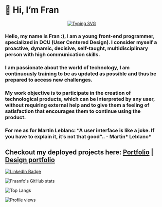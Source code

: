  # 👋 Hi, I’m Fran

<p align="center"->
  <a href="https://git.io/typing-svg"><img src="https://readme-typing-svg.demolab.com?font=Fira+Code&pause=1000&color=C78FF7&center=true&width=435&lines=Front+End+Developer;UX+Designer" alt="Typing SVG" /></a>
</p>

 
 ### Hello, my name is Fran :), I am a young front-end programmer, specialized in DCU (User Centered Design). I consider myself a proactive, dynamic, decisive, self-taught, multidisciplinary person with high communication skills.

### I am passionate about the world of technology, I am continuously training to be as updated as possible and thus be prepared to access new challenges.

### My work objective is to participate in the creation of technological products, which can be interpreted by any user, without requiring external help and to give them a feeling of satisfaction that encourages them to continue using the product.

### For me as for Martin Leblanc: “A user interface is like a joke. If you have to explain it, it’s not that good”.. - Martin* Leblanc*

## Checkout my deployed projects here: [Portfolio](https://fraanfx.github.io/) | [Design portfolio](https://franam95.wixsite.com/franam)


 <a href="https://www.linkedin.com/in/fran-am/">
    <img src="https://img.shields.io/badge/LinkedIn-blue?style=for-the-badge&logo=linkedin&logoColor=white" alt="LinkedIn Badge"/>
  </a>

<!--
<h3 align="left">Languages and Tools:</h3>
<p align="left"> <a href="https://babeljs.io/" target="_blank"> <img src="https://www.vectorlogo.zone/logos/babeljs/babeljs-icon.svg" alt="babel" width="40" height="40"/> </a> <a href="https://getbootstrap.com" target="_blank"> <img src="https://raw.githubusercontent.com/devicons/devicon/master/icons/bootstrap/bootstrap-plain-wordmark.svg" alt="bootstrap" width="40" height="40"/> </a> <a href="https://www.w3schools.com/cs/" target="_blank"> <img src="https://raw.githubusercontent.com/devicons/devicon/master/icons/csharp/csharp-original.svg" alt="csharp" width="40" height="40"/> </a> <a href="https://www.w3schools.com/css/" target="_blank"> <img src="https://raw.githubusercontent.com/devicons/devicon/master/icons/css3/css3-original-wordmark.svg" alt="css3" width="40" height="40"/> </a> <a href="https://expressjs.com" target="_blank"> <img src="https://raw.githubusercontent.com/devicons/devicon/master/icons/express/express-original-wordmark.svg" alt="express" width="40" height="40"/> </a> <a href="https://www.figma.com/" target="_blank"> <img src="https://www.vectorlogo.zone/logos/figma/figma-icon.svg" alt="figma" width="40" height="40"/> </a> <a href="https://git-scm.com/" target="_blank"> <img src="https://www.vectorlogo.zone/logos/git-scm/git-scm-icon.svg" alt="git" width="40" height="40"/> </a> <a href="https://www.w3.org/html/" target="_blank"> <img src="https://raw.githubusercontent.com/devicons/devicon/master/icons/html5/html5-original-wordmark.svg" alt="html5" width="40" height="40"/> </a> <a href="https://www.adobe.com/in/products/illustrator.html" target="_blank"> <img src="https://www.vectorlogo.zone/logos/adobe_illustrator/adobe_illustrator-icon.svg" alt="illustrator" width="40" height="40"/> </a> <a href="https://www.invisionapp.com/" target="_blank"> <img src="https://www.vectorlogo.zone/logos/invisionapp/invisionapp-icon.svg" alt="invision" width="40" height="40"/> </a> <a href="https://developer.mozilla.org/en-US/docs/Web/JavaScript" target="_blank"> <img src="https://raw.githubusercontent.com/devicons/devicon/master/icons/javascript/javascript-original.svg" alt="javascript" width="40" height="40"/> </a> <a href="https://nodejs.org" target="_blank"> <img src="https://raw.githubusercontent.com/devicons/devicon/master/icons/nodejs/nodejs-original-wordmark.svg" alt="nodejs" width="40" height="40"/> </a> <a href="https://www.photoshop.com/en" target="_blank"> <img src="https://raw.githubusercontent.com/devicons/devicon/master/icons/photoshop/photoshop-line.svg" alt="photoshop" width="40" height="40"/> </a> <a href="https://postman.com" target="_blank"> <img src="https://www.vectorlogo.zone/logos/getpostman/getpostman-icon.svg" alt="postman" width="40" height="40"/> </a> <a href="https://pugjs.org" target="_blank"> <img src="https://cdn.worldvectorlogo.com/logos/pug.svg" alt="pug" width="40" height="40"/> </a> <a href="https://reactjs.org/" target="_blank"> <img src="https://raw.githubusercontent.com/devicons/devicon/master/icons/react/react-original-wordmark.svg" alt="react" width="40" height="40"/> </a> <a href="https://sass-lang.com" target="_blank"> <img src="https://raw.githubusercontent.com/devicons/devicon/master/icons/sass/sass-original.svg" alt="sass" width="40" height="40"/> </a> <a href="https://www.sketch.com/" target="_blank"> <img src="https://www.vectorlogo.zone/logos/sketchapp/sketchapp-icon.svg" alt="sketch" width="40" height="40"/> </a> <a href="https://unity.com/" target="_blank"> <img src="https://www.vectorlogo.zone/logos/unity3d/unity3d-icon.svg" alt="unity" width="40" height="40"/> </a> <a href="https://vuejs.org/" target="_blank"> <img src="https://raw.githubusercontent.com/devicons/devicon/master/icons/vuejs/vuejs-original-wordmark.svg" alt="vuejs" width="40" height="40"/> </a> <a></a> </a> </p>
<div clas
![LogoJS](https://cdn.jsdelivr.net/npm/programming-languages-logos/src/html/html.png)
![LogoJS](https://cdn.jsdelivr.net/npm/programming-languages-logos/src/css/css.png)
![LogoJS](https://cdn.jsdelivr.net/npm/programming-languages-logos/src/javascript/javascript.png)
![LogoJS](https://cdn.jsdelivr.net/npm/programming-languages-logos/src/nodejs/nodejs.png)
-->



![Fraanfx's GitHub stats](https://github-readme-stats.vercel.app/api?username=fraanfx&show_icons=true&theme=dark&show)

![Top Langs](https://github-readme-stats.vercel.app/api/top-langs/?username=anuraghazra&langs_count=8&theme=dark&show)

<img src="https://komarev.com/ghpvc/?username=fraanfx&style=flat-square&color=blue" alt="Profile views"/>

<!--  -->
